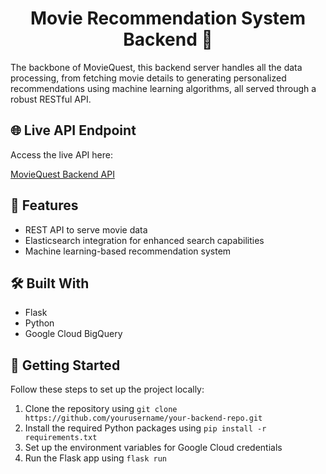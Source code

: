 <!-- Heading for the Project Title -->
<h1 align="center">Movie Recommendation System Backend 🔧</h1>

<!-- Description -->
<p>The backbone of MovieQuest, this backend server handles all the data processing, from fetching movie details to generating personalized recommendations using machine learning algorithms, all served through a robust RESTful API.</p>

<!-- Live API Endpoint -->
<h2>🌐 Live API Endpoint</h2>
<p>Access the live API here:</p>
<p><a href="#your-backend-api-link" target="_blank">MovieQuest Backend API</a></p>

<!-- Features -->
<h2>🚀 Features</h2>
<ul>
  <li>REST API to serve movie data</li>
  <li>Elasticsearch integration for enhanced search capabilities</li>
  <li>Machine learning-based recommendation system</li>
</ul>

<!-- Technologies Used -->
<h2>🛠️ Built With</h2>
<ul>
  <li>Flask</li>
  <li>Python</li>
  <li>Google Cloud BigQuery</li>
</ul>

<!-- Getting Started -->
<h2>🏁 Getting Started</h2>
<p>Follow these steps to set up the project locally:</p>
<ol>
  <li>Clone the repository using <code>git clone https://github.com/yourusername/your-backend-repo.git</code></li>
  <li>Install the required Python packages using <code>pip install -r requirements.txt</code></li>
  <li>Set up the environment variables for Google Cloud credentials</li>
  <li>Run the Flask app using <code>flask run</code></li>
</ol>
